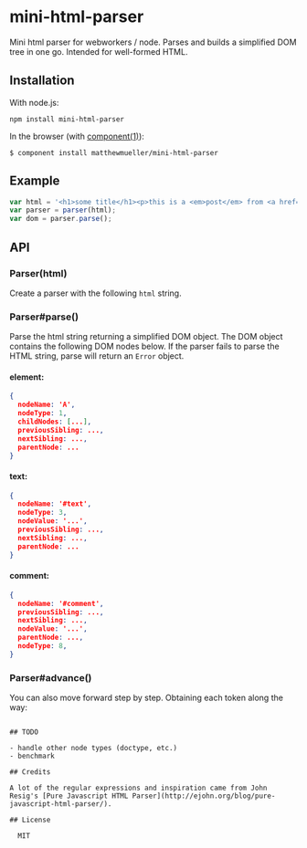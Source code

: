 
# mini-html-parser

  Mini html parser for webworkers / node. Parses and builds a simplified DOM tree in one go. Intended for well-formed HTML.

## Installation

  With node.js:

    npm install mini-html-parser

  In the browser (with [component(1)](http://component.io)):

    $ component install matthewmueller/mini-html-parser

## Example

```js
var html = '<h1>some title</h1><p>this is a <em>post</em> from <a href="http://mat.io">mat.io</a>.</p>';
var parser = parser(html);
var dom = parser.parse();
```

## API

### Parser(html)

  Create a parser with the following `html` string.

### Parser#parse()

  Parse the html string returning a simplified DOM object. The DOM object contains the following DOM nodes below. If the parser fails to parse the HTML string, parse will return an `Error` object.

#### element:

```json
{
  nodeName: 'A',
  nodeType: 1,
  childNodes: [...],
  previousSibling: ...,
  nextSibling: ...,
  parentNode: ...
}
```

#### text:

```json
{
  nodeName: '#text',
  nodeType: 3,
  nodeValue: '...',
  previousSibling: ...,
  nextSibling: ...,
  parentNode: ...
}
```

#### comment:

```json
{
  nodeName: '#comment',
  previousSibling: ...,
  nextSibling: ...,
  nodeValue: '...',
  parentNode: ...,
  nodeType: 8,
}
```

### Parser#advance()

You can also move forward step by step. Obtaining each token along the way:

```

## TODO

- handle other node types (doctype, etc.)
- benchmark

## Credits

A lot of the regular expressions and inspiration came from John Resig's [Pure Javascript HTML Parser](http://ejohn.org/blog/pure-javascript-html-parser/).

## License

  MIT

